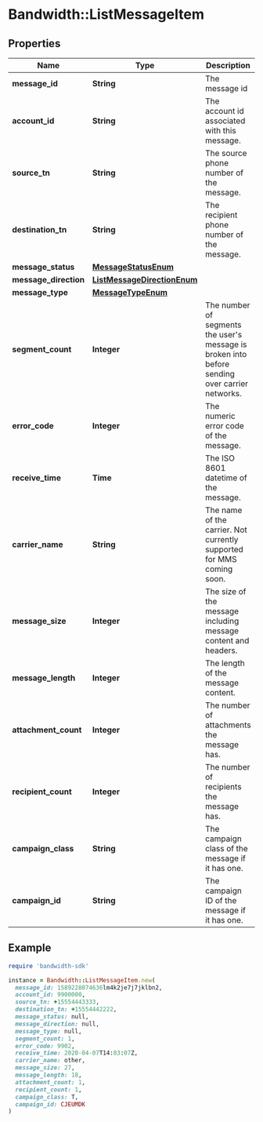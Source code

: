 # Bandwidth::ListMessageItem

## Properties

| Name | Type | Description | Notes |
| ---- | ---- | ----------- | ----- |
| **message_id** | **String** | The message id | [optional] |
| **account_id** | **String** | The account id associated with this message. | [optional] |
| **source_tn** | **String** | The source phone number of the message. | [optional] |
| **destination_tn** | **String** | The recipient phone number of the message. | [optional] |
| **message_status** | [**MessageStatusEnum**](MessageStatusEnum.md) |  | [optional] |
| **message_direction** | [**ListMessageDirectionEnum**](ListMessageDirectionEnum.md) |  | [optional] |
| **message_type** | [**MessageTypeEnum**](MessageTypeEnum.md) |  | [optional] |
| **segment_count** | **Integer** | The number of segments the user&#39;s message is broken into before sending over carrier networks. | [optional] |
| **error_code** | **Integer** | The numeric error code of the message. | [optional] |
| **receive_time** | **Time** | The ISO 8601 datetime of the message. | [optional] |
| **carrier_name** | **String** | The name of the carrier. Not currently supported for MMS coming soon. | [optional] |
| **message_size** | **Integer** | The size of the message including message content and headers. | [optional] |
| **message_length** | **Integer** | The length of the message content. | [optional] |
| **attachment_count** | **Integer** | The number of attachments the message has. | [optional] |
| **recipient_count** | **Integer** | The number of recipients the message has. | [optional] |
| **campaign_class** | **String** | The campaign class of the message if it has one. | [optional] |
| **campaign_id** | **String** | The campaign ID of the message if it has one. | [optional] |

## Example

```ruby
require 'bandwidth-sdk'

instance = Bandwidth::ListMessageItem.new(
  message_id: 1589228074636lm4k2je7j7jklbn2,
  account_id: 9900000,
  source_tn: +15554443333,
  destination_tn: +15554442222,
  message_status: null,
  message_direction: null,
  message_type: null,
  segment_count: 1,
  error_code: 9902,
  receive_time: 2020-04-07T14:03:07Z,
  carrier_name: other,
  message_size: 27,
  message_length: 18,
  attachment_count: 1,
  recipient_count: 1,
  campaign_class: T,
  campaign_id: CJEUMDK
)
```

